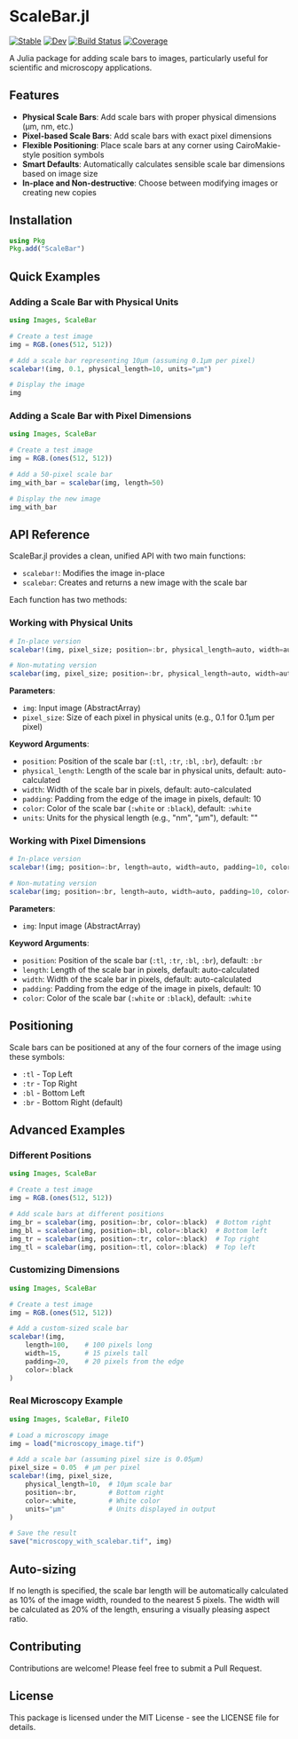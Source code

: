 # ScaleBar.jl

[![Stable](https://img.shields.io/badge/docs-stable-blue.svg)](https://LidkeLab.github.io/ScaleBar.jl/stable/)
[![Dev](https://img.shields.io/badge/docs-dev-blue.svg)](https://LidkeLab.github.io/ScaleBar.jl/dev/)
[![Build Status](https://github.com/LidkeLab/ScaleBar.jl/actions/workflows/CI.yml/badge.svg?branch=main)](https://github.com/LidkeLab/ScaleBar.jl/actions/workflows/CI.yml?query=branch%3Amain)
[![Coverage](https://codecov.io/gh/LidkeLab/ScaleBar.jl/branch/main/graph/badge.svg)](https://codecov.io/gh/LidkeLab/ScaleBar.jl)

A Julia package for adding scale bars to images, particularly useful for scientific and microscopy applications.

## Features

- **Physical Scale Bars**: Add scale bars with proper physical dimensions (μm, nm, etc.)
- **Pixel-based Scale Bars**: Add scale bars with exact pixel dimensions
- **Flexible Positioning**: Place scale bars at any corner using CairoMakie-style position symbols
- **Smart Defaults**: Automatically calculates sensible scale bar dimensions based on image size
- **In-place and Non-destructive**: Choose between modifying images or creating new copies

## Installation

```julia
using Pkg
Pkg.add("ScaleBar")
```

## Quick Examples

### Adding a Scale Bar with Physical Units

```julia
using Images, ScaleBar

# Create a test image
img = RGB.(ones(512, 512))

# Add a scale bar representing 10μm (assuming 0.1μm per pixel)
scalebar!(img, 0.1, physical_length=10, units="μm")

# Display the image
img
```

### Adding a Scale Bar with Pixel Dimensions

```julia
using Images, ScaleBar

# Create a test image
img = RGB.(ones(512, 512))

# Add a 50-pixel scale bar
img_with_bar = scalebar(img, length=50)

# Display the new image
img_with_bar
```

## API Reference

ScaleBar.jl provides a clean, unified API with two main functions:

- `scalebar!`: Modifies the image in-place
- `scalebar`: Creates and returns a new image with the scale bar

Each function has two methods:

### Working with Physical Units

```julia
# In-place version
scalebar!(img, pixel_size; position=:br, physical_length=auto, width=auto, padding=10, color=:white, units="")

# Non-mutating version
scalebar(img, pixel_size; position=:br, physical_length=auto, width=auto, padding=10, color=:white, units="")
```

**Parameters**:
- `img`: Input image (AbstractArray)
- `pixel_size`: Size of each pixel in physical units (e.g., 0.1 for 0.1μm per pixel)

**Keyword Arguments**:
- `position`: Position of the scale bar (`:tl`, `:tr`, `:bl`, `:br`), default: `:br`
- `physical_length`: Length of the scale bar in physical units, default: auto-calculated
- `width`: Width of the scale bar in pixels, default: auto-calculated
- `padding`: Padding from the edge of the image in pixels, default: 10
- `color`: Color of the scale bar (`:white` or `:black`), default: `:white`
- `units`: Units for the physical length (e.g., "nm", "μm"), default: ""

### Working with Pixel Dimensions

```julia
# In-place version
scalebar!(img; position=:br, length=auto, width=auto, padding=10, color=:white)

# Non-mutating version
scalebar(img; position=:br, length=auto, width=auto, padding=10, color=:white)
```

**Parameters**:
- `img`: Input image (AbstractArray)

**Keyword Arguments**:
- `position`: Position of the scale bar (`:tl`, `:tr`, `:bl`, `:br`), default: `:br`
- `length`: Length of the scale bar in pixels, default: auto-calculated
- `width`: Width of the scale bar in pixels, default: auto-calculated
- `padding`: Padding from the edge of the image in pixels, default: 10
- `color`: Color of the scale bar (`:white` or `:black`), default: `:white`

## Positioning

Scale bars can be positioned at any of the four corners of the image using these symbols:

- `:tl` - Top Left
- `:tr` - Top Right
- `:bl` - Bottom Left
- `:br` - Bottom Right (default)

## Advanced Examples

### Different Positions

```julia
using Images, ScaleBar

# Create a test image
img = RGB.(ones(512, 512))

# Add scale bars at different positions
img_br = scalebar(img, position=:br, color=:black)  # Bottom right
img_bl = scalebar(img, position=:bl, color=:black)  # Bottom left
img_tr = scalebar(img, position=:tr, color=:black)  # Top right
img_tl = scalebar(img, position=:tl, color=:black)  # Top left
```

### Customizing Dimensions

```julia
using Images, ScaleBar

# Create a test image
img = RGB.(ones(512, 512))

# Add a custom-sized scale bar
scalebar!(img, 
    length=100,    # 100 pixels long
    width=15,      # 15 pixels tall
    padding=20,    # 20 pixels from the edge
    color=:black
)
```

### Real Microscopy Example

```julia
using Images, ScaleBar, FileIO

# Load a microscopy image
img = load("microscopy_image.tif")

# Add a scale bar (assuming pixel size is 0.05μm)
pixel_size = 0.05  # μm per pixel
scalebar!(img, pixel_size, 
    physical_length=10,  # 10μm scale bar
    position=:br,        # Bottom right
    color=:white,        # White color
    units="μm"           # Units displayed in output
)

# Save the result
save("microscopy_with_scalebar.tif", img)
```

## Auto-sizing

If no length is specified, the scale bar length will be automatically calculated as 10% of the image width, rounded to the nearest 5 pixels. The width will be calculated as 20% of the length, ensuring a visually pleasing aspect ratio.

## Contributing

Contributions are welcome! Please feel free to submit a Pull Request.

## License

This package is licensed under the MIT License - see the LICENSE file for details.